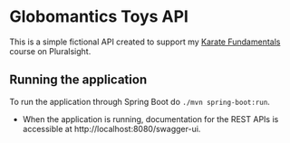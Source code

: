 # Globomantics Toys API

This is a simple fictional API created to support my [Karate Fundamentals](https://pluralsight.com) course on Pluralsight.

## Running the application

To run the application through Spring Boot do  `./mvn spring-boot:run`.

- When the application is running, documentation for the REST APIs is accessible at http://localhost:8080/swagger-ui.
